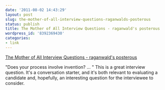 ```yaml
---
date: '2011-08-02 14:43:29'
layout: post
slug: the-mother-of-all-interview-questions-raganwalds-posterous
status: publish
title: The Mother of All Interview Questions - raganwald's posterous
wordpress_id: '8392369430'
categories:
- link
---
```


[The Mother of All Interview Questions - raganwald's posterous](http://raganwald.posterous.com/the-mother-of-all-interview-questions)  


"Does your process involve invention? … " This is a great interview question. It's a conversation starter, and it's both relevant to evaluating a candidate and, hopefully, an interesting question for the interviewee to consider.
